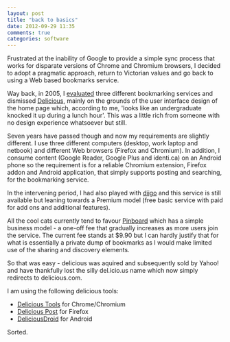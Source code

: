 ```yaml
---
layout: post
title: "back to basics"
date: 2012-09-29 11:35
comments: true
categories: software
---
```

Frustrated at the inability of Google to provide a simple sync process
that works for disparate versions of Chrome and Chromium browsers, I
decided to adopt a pragmatic approach, return to Victorian values and
go back to using a Web based bookmarks service.

Way back, in 2005, I [evaluated][1] three different bookmarking
services and dismissed [Delicious][2], mainly on the grounds of the
user interface design of the home page which, according to me, 'looks
like an undergraduate knocked it up during a lunch hour'. This was a
little rich from someone with no design experience whatsoever but
still.

[1]: http://www.nbrightside.com/blog/2005/11/02/comparison-of-blinklist-delicious-and-furl/
[2]: http://delicious.com/

Seven years have passed though and now my requirements are slightly
different. I use three different computers (desktop, work laptop and
netbook) and different Web browsers (Firefox and Chromium). In
addition, I consume content (Google Reader, Google Plus and identi.ca)
on an Android phone so the requirement is for a reliable Chromium
extension, Firefox addon and Android application, that simply supports
posting and searching, for the bookmarking service.

In the intervening period, I had also played with [diigo][3] and this
service is still available but leaning towards a Premium model (free
basic service with paid for add ons and additional features).

[3]: http://diigo.com/premium

All the cool cats currently tend to favour [Pinboard][4] which has a
simple business model - a one-off fee that gradually increases as more
users join the service. The current fee stands at $9.90 but I can
hardly justify that for what is essentially a private dump of
bookmarks as I would make limited use of the sharing and discovery
elements.

[4]: http://pinboard.in/

So that was easy - delicious was aquired and subsequently sold by
Yahoo! and have thankfully lost the silly del.icio.us name which now
simply redirects to delicious.com.

I am using the following delicious tools:

- [Delicious Tools][5] for Chrome/Chromium
- [Delicious Post][6] for Firefox
- [DeliciousDroid][7] for Android

[5]: https://chrome.google.com/webstore/detail/gclkcflnjahgejhappicbhcpllkpakej
[6]: http://aecreations.mozdev.org/deliciouspost/index.html
[7]: http://code.google.com/p/deliciousdroid/

Sorted.
